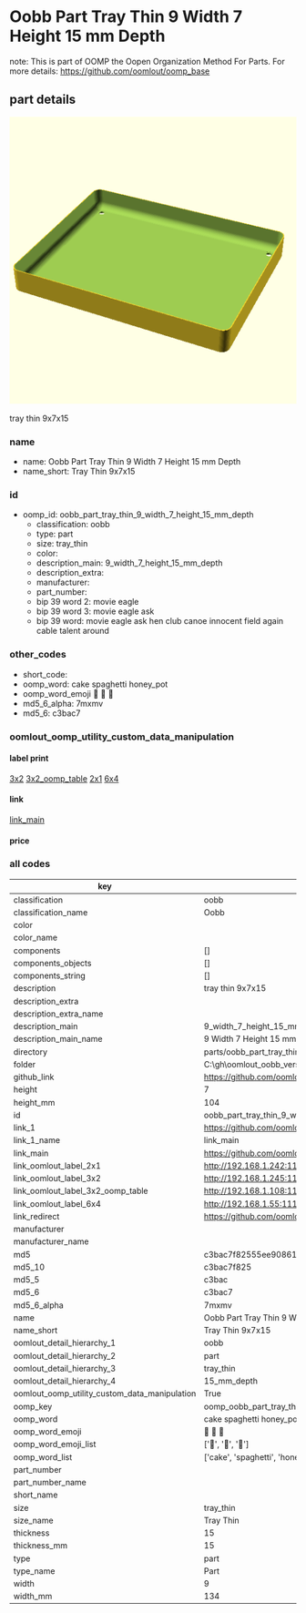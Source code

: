 # Oobb Part Tray Thin 9 Width 7 Height 15 mm Depth  

note: This is part of OOMP the Oopen Organization Method For Parts. For more details: https://github.com/oomlout/oomp_base

##  part details
  

[![](3dpr.png)](3dpr.png)

tray thin 9x7x15



### name
* name: Oobb Part Tray Thin 9 Width 7 Height 15 mm Depth
* name_short: Tray Thin 9x7x15 
### id
* oomp_id: oobb_part_tray_thin_9_width_7_height_15_mm_depth
  * classification: oobb
  * type: part
  * size: tray_thin
  * color: 
  * description_main: 9_width_7_height_15_mm_depth
  * description_extra: 
  * manufacturer: 
  * part_number: 
  * bip 39 word 2: movie eagle
  * bip 39 word 3: movie eagle ask
  * bip 39 word: movie eagle ask hen club canoe innocent field again cable talent around

### other_codes
* short_code: 
* oomp_word: cake spaghetti honey_pot
* oomp_word_emoji :cake: :spaghetti: :honey_pot:
* md5_6_alpha: 7mxmv
* md5_6: c3bac7






### oomlout_oomp_utility_custom_data_manipulation
#### label print
[3x2](http://192.168.1.245:1112/?label=oomp%207mxmv)
[3x2_oomp_table](http://192.168.1.108:1112/?label=oomp%207mxmv)
[2x1](http://192.168.1.242:1112/?label=oomp%207mxmv)
[6x4](http://192.168.1.55:1112/?label=oomp%207mxmv)    

#### link

[link_main](https://github.com/oomlout/oomlout_oobb_version_4_generated_parts/tree/main/navigation_oomp/oobb/part/tray_thin/9_width_7_height_15_mm_depth/part)                              

#### price







### all codes 
| key | value |  
| --- | --- |  
| classification | oobb |  
| classification_name | Oobb |  
| color |  |  
| color_name |  |  
| components | [] |  
| components_objects | [] |  
| components_string | [] |  
| description | tray thin 9x7x15 |  
| description_extra |  |  
| description_extra_name |  |  
| description_main | 9_width_7_height_15_mm_depth |  
| description_main_name | 9 Width 7 Height 15 mm Depth |  
| directory | parts/oobb_part_tray_thin_9_width_7_height_15_mm_depth |  
| folder | C:\gh\oomlout_oobb_version_4_generated_parts\parts\oobb_part_tray_thin_9_width_7_height_15_mm_depth |  
| github_link | https://github.com/oomlout/oomlout_oomp_part_src/tree/main/parts/oobb_part_tray_thin_9_width_7_height_15_mm_depth |  
| height | 7 |  
| height_mm | 104 |  
| id | oobb_part_tray_thin_9_width_7_height_15_mm_depth |  
| link_1 | https://github.com/oomlout/oomlout_oobb_version_4_generated_parts/tree/main/navigation_oomp/oobb/part/tray_thin/9_width_7_height_15_mm_depth/part |  
| link_1_name | link_main |  
| link_main | https://github.com/oomlout/oomlout_oobb_version_4_generated_parts/tree/main/navigation_oomp/oobb/part/tray_thin/9_width_7_height_15_mm_depth/part |  
| link_oomlout_label_2x1 | http://192.168.1.242:1112/?label=oomp%207mxmv |  
| link_oomlout_label_3x2 | http://192.168.1.245:1112/?label=oomp%207mxmv |  
| link_oomlout_label_3x2_oomp_table | http://192.168.1.108:1112/?label=oomp%207mxmv |  
| link_oomlout_label_6x4 | http://192.168.1.55:1112/?label=oomp%207mxmv |  
| link_redirect | https://github.com/oomlout/oomlout_oobb_version_4_generated_parts/tree/main/parts/oobb_tray_thin_09_07_15 |  
| manufacturer |  |  
| manufacturer_name |  |  
| md5 | c3bac7f82555ee90861616b21a914487 |  
| md5_10 | c3bac7f825 |  
| md5_5 | c3bac |  
| md5_6 | c3bac7 |  
| md5_6_alpha | 7mxmv |  
| name | Oobb Part Tray Thin 9 Width 7 Height 15 mm Depth |  
| name_short | Tray Thin 9x7x15  |  
| oomlout_detail_hierarchy_1 | oobb |  
| oomlout_detail_hierarchy_2 | part |  
| oomlout_detail_hierarchy_3 | tray_thin |  
| oomlout_detail_hierarchy_4 | 15_mm_depth |  
| oomlout_oomp_utility_custom_data_manipulation | True |  
| oomp_key | oomp_oobb_part_tray_thin_9_width_7_height_15_mm_depth |  
| oomp_word | cake spaghetti honey_pot |  
| oomp_word_emoji | :cake: :spaghetti: :honey_pot: |  
| oomp_word_emoji_list | [':cake:', ':spaghetti:', ':honey_pot:'] |  
| oomp_word_list | ['cake', 'spaghetti', 'honey_pot'] |  
| part_number |  |  
| part_number_name |  |  
| short_name |  |  
| size | tray_thin |  
| size_name | Tray Thin |  
| thickness | 15 |  
| thickness_mm | 15 |  
| type | part |  
| type_name | Part |  
| width | 9 |  
| width_mm | 134 |  
